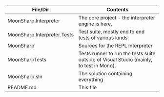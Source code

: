 | File/Dir | Contents |
| -------- | -------- |
| MoonSharp.Interpreter | The core project - the interpreter engine is here. |
| MoonSharp.Interpreter.Tests | Test suite, mostly end to end tests of various kinds |
| MoonSharp | Sources for the REPL interpreter |
| MoonSharpTests | Tests runner to run the tests suite outside of Visual Studio (mainly, to test in Mono). |
| MoonSharp.sln | The solution containing everything |
| README.md | This file |

